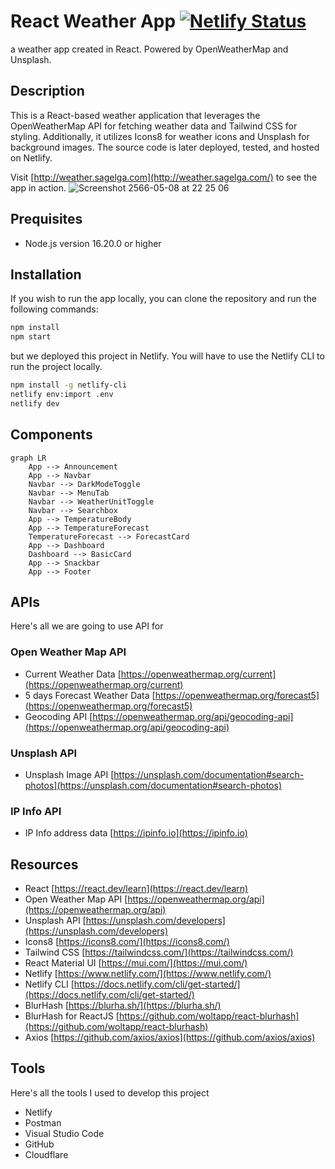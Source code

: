 # React Weather App [![Netlify Status](https://api.netlify.com/api/v1/badges/ee9346dd-9372-4b34-851e-ee7d4f2689d0/deploy-status)](https://app.netlify.com/sites/frabjous-dusk-79cc84/deploys)

a weather app created in React. Powered by OpenWeatherMap and Unsplash.

## Description

This is a React-based weather application that leverages the OpenWeatherMap API for fetching weather data and Tailwind
CSS for styling.
Additionally, it utilizes Icons8 for weather icons and Unsplash for background images. The source code is later
deployed, tested, and hosted on Netlify.

Visit [http://weather.sagelga.com](http://weather.sagelga.com/) to see the app in action.
![Screenshot 2566-05-08 at 22 25 06](https://user-images.githubusercontent.com/13056824/236864847-c13e7c50-4834-46ee-a0e1-15b6b0b3d22a.png)

## Prequisites

-   Node.js version 16.20.0 or higher

## Installation

If you wish to run the app locally, you can clone the repository and run the following commands:

```bash
npm install
npm start
```

but we deployed this project in Netlify. You will have to use the Netlify CLI to run the project locally.

```bash
npm install -g netlify-cli
netlify env:import .env
netlify dev
```

## Components

```mermaid
graph LR
    App --> Announcement
    App --> Navbar
    Navbar --> DarkModeToggle
    Navbar --> MenuTab
    Navbar --> WeatherUnitToggle
    Navbar --> Searchbox
    App --> TemperatureBody
    App --> TemperatureForecast
    TemperatureForecast --> ForecastCard
    App --> Dashboard
    Dashboard --> BasicCard
    App --> Snackbar
    App --> Footer

```

## APIs

Here's all we are going to use API for

### Open Weather Map API

-   Current Weather Data [https://openweathermap.org/current](https://openweathermap.org/current)
-   5 days Forecast Weather Data [https://openweathermap.org/forecast5](https://openweathermap.org/forecast5)
-   Geocoding API [https://openweathermap.org/api/geocoding-api](https://openweathermap.org/api/geocoding-api)

### Unsplash API

-   Unsplash Image
    API [https://unsplash.com/documentation#search-photos](https://unsplash.com/documentation#search-photos)

### IP Info API

-   IP Info address data [https://ipinfo.io](https://ipinfo.io)

## Resources

-   React [https://react.dev/learn](https://react.dev/learn)
-   Open Weather Map API [https://openweathermap.org/api](https://openweathermap.org/api)
-   Unsplash API [https://unsplash.com/developers](https://unsplash.com/developers)
-   Icons8 [https://icons8.com/](https://icons8.com/)
-   Tailwind CSS [https://tailwindcss.com/](https://tailwindcss.com/)
-   React Material UI [https://mui.com/](https://mui.com/)
-   Netlify [https://www.netlify.com/](https://www.netlify.com/)
-   Netlify CLI [https://docs.netlify.com/cli/get-started/](https://docs.netlify.com/cli/get-started/)
-   BlurHash [https://blurha.sh/](https://blurha.sh/)
-   BlurHash for ReactJS [https://github.com/woltapp/react-blurhash](https://github.com/woltapp/react-blurhash)
-   Axios [https://github.com/axios/axios](https://github.com/axios/axios)

## Tools

Here's all the tools I used to develop this project

-   Netlify
-   Postman
-   Visual Studio Code
-   GitHub
-   Cloudflare
